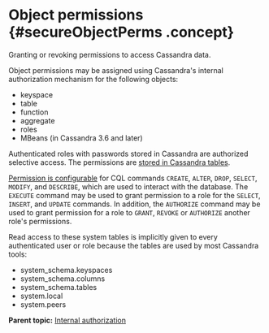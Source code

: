 # Object permissions {#secureObjectPerms .concept}

Granting or revoking permissions to access Cassandra data.

Object permissions may be assigned using Cassandra's internal authorization mechanism for the following objects:

-   keyspace
-   table
-   function
-   aggregate
-   roles
-   MBeans \(in Cassandra 3.6 and later\)

Authenticated roles with passwords stored in Cassandra are authorized selective access. The permissions are [stored in Cassandra tables](secureAboutNativeAuth.md#securityTables).

[Permission is configurable](/en/cql-oss/3.3/cql/cql_using/useSecurePermission.html) for CQL commands `CREATE`, `ALTER`, `DROP`, `SELECT`, `MODIFY`, and `DESCRIBE`, which are used to interact with the database. The `EXECUTE` command may be used to grant permission to a role for the `SELECT`, `INSERT`, and `UPDATE` commands. In addition, the `AUTHORIZE` command may be used to grant permission for a role to `GRANT`, `REVOKE` or `AUTHORIZE` another role's permissions.

Read access to these system tables is implicitly given to every authenticated user or role because the tables are used by most Cassandra tools:

-   system\_schema.keyspaces
-   system\_schema.columns
-   system\_schema.tables
-   system.local
-   system.peers

**Parent topic:** [Internal authorization](../../cassandra/configuration/secureInternalAuthorizationTOC.md)

